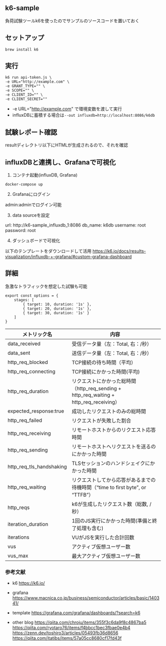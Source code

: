 ## k6-sample

負荷試験ツールk6を使ったのでサンプルのソースコードを置いておく

## セットアップ

```
brew install k6
```

## 実行

```
k6 run api-token.js \
-e URL="http://example.com" \
-e GRANT_TYPE="" \
-e SCOPE="" \
-e CLIENT_ID="" \
-e CLIENT_SECRET="" 
```
* -e URL="http://example.com" で環境変数を渡して実行
* influxDBに蓄積する場合は`--out influxdb=http://localhost:8086/k6db`

## 試験レポート確認

resultディレクトリ以下にHTMLが生成されるので、それを確認

## influxDBと連携し、Grafanaで可視化

1. コンテナ起動(influxDB, Grafana)

```
docker-compose up
```

2. Grafanaにログイン

admin:adminでログイン可能

3. data sourceを設定

url: http://k6-sample_influxdb_1:8086
db_name: k6db
username: root
password: root

4. ダッシュボードで可視化

以下のテンプレートをダウンロードして活用
https://k6.io/docs/results-visualization/influxdb-+-grafana/#custom-grafana-dashboard

## 詳細

急激なトラフィックを想定した試験も可能
```
export const options = {
    stages: [
        { target: 10, duration: '1s' },
        { target: 20, duration: '1s' },
        { target: 30, duration: '1s' }
    ]
}
```

|メトリック名                 |内容                                |
|---                      |---                                |
|data_received            |受信データ量（左：Total, 右：/秒）         |
|data_sent                |送信データ量（左：Total, 右：/秒）         |
|http_req_blocked         |TCP接続の待ち時間（平均）              |
|http_req_connecting      |TCP接続にかかった時間(平均)           |
|http_req_duration        |リクエストにかかった総時間<br> （http_req_sending + http_req_waiting + http_req_receiving） |
|expected_response:true   |成功したリクエストのみの総時間            |
|http_req_failed          |リクエストが失敗した割合                 |
|http_req_receiving       |リモートホストからのリクエスト応答時間        |
|http_req_sending         |リモートホストへリクエストを送るのにかかった時間|
|http_req_tls_handshaking |TLSセッションのハンドシェイクにかかった時間   |
|http_req_waiting         |リクエストしてから応答があるまでの待機時間（“time to first byte”, or “TTFB”）|
|http_reqs                |k6が生成したリクエスト数（総数, /秒）       |
|iteration_duration|1回のJS実行にかかった時間(準備と終了処理も含む)    |
|iterations               |VUがJSを実行した合計回数               |
|vus                      |アクティブ仮想ユーザー数                 |
|vus_max                  |最大アクティブ仮想ユーザー数              |

### 参考文献

* k6
https://k6.io/

* grafana
https://www.macnica.co.jp/business/semiconductor/articles/basic/140341/

* template
https://grafana.com/grafana/dashboards/?search=k6

* other blog
https://qiita.com/chroju/items/355f3c6da9f8c4867ba5
https://qiita.com/ryotaro76/items/f4bbcc1bec3fbae0e4b4
https://zenn.dev/toshiro3/articles/05493fb36d8656
https://qiita.com/itatibs/items/57a05cc8680cf17fd43f
